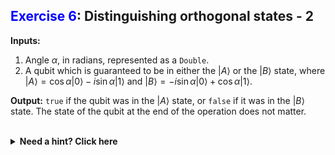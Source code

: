 ## <span style="color:blue">Exercise 6</span>: Distinguishing orthogonal states - 2

**Inputs:** 

1. Angle $\alpha$, in radians, represented as a `Double`.
2. A qubit which is guaranteed to be in either the $|A\rangle$ or the $|B\rangle$ state, where $|A\rangle = \cos \alpha |0\rangle - i \sin \alpha |1\rangle$ and $|B\rangle = - i \sin \alpha |0\rangle + \cos \alpha |1\rangle$.

**Output:** `true` if the qubit was in the $|A\rangle$ state, or `false` if it was in the $|B\rangle$ state. The state of the qubit at the end of the operation does not matter.

<br/>
<details>
    <summary><strong>Need a hint? Click here</strong></summary>
    An <a href="../SingleQubitGates/SingleQubitGates.ipynb#Rotation-Gates">$R_x$ rotation</a> can be used to go from the computational basis $\{ \ket 0, \ket 1 \}$ to the $\{ \ket{A}, \ket{B} \}$ basis and vice versa. 
     
</details>

